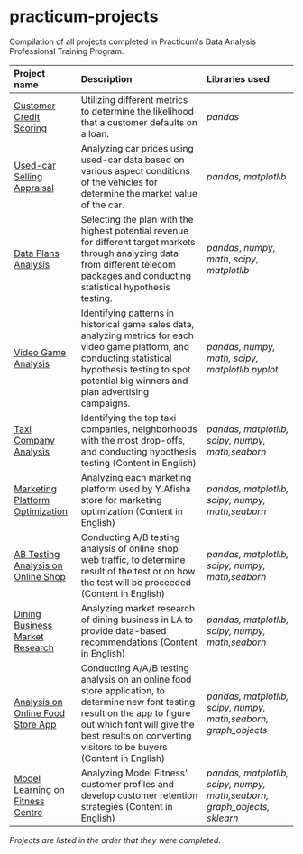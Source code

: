 # practicum-projects
Compilation of all projects completed in Practicum's Data Analysis Professional Training Program.

| Project name | Description | Libraries used |
| :---------------------- | :---------------------- | :---------------------- |
| [Customer Credit Scoring](credit_scoring) | Utilizing different metrics to determine the likelihood that a customer defaults on a loan. | *pandas* |
|[Used-car Selling Appraisal](car_price)| Analyzing car prices using used-car data based on various aspect conditions of the vehicles for determine the market value of the car. | *pandas, matplotlib* |
|[Data Plans Analysis](data_plans)| Selecting the plan with the highest potential revenue for different target markets through analyzing data from different telecom packages and conducting statistical hypothesis testing. | *pandas*, *numpy*, *math*, *scipy*, *matplotlib* |
|[Video Game Analysis](video_games)| Identifying patterns in historical game sales data, analyzing metrics for each video game platform, and conducting statistical hypothesis testing to spot potential big winners and plan advertising campaigns. | *pandas, numpy, math, scipy, matplotlib.pyplot* |
|[Taxi Company Analysis](taxi_company)|Identifying the top taxi companies, neighborhoods with the most drop-offs, and conducting hypothesis testing (Content in English)|*pandas, matplotlib, scipy, numpy, math,seaborn*|
|[Marketing Platform Optimization](marketing_optimization)|Analyzing each marketing platform used by Y.Afisha store for marketing optimization (Content in English)|*pandas, matplotlib, scipy, numpy, math,seaborn*|
|[AB Testing Analysis on Online Shop](ab_testing_analysis)|Conducting A/B testing analysis of online shop web traffic, to determine result of the test or on how the test will be proceeded (Content in English)|*pandas, matplotlib, scipy, numpy, math,seaborn*|
|[Dining Business Market Research](dining_business)|Analyzing market research of dining business in LA to provide data-based recommendations (Content in English)|*pandas, matplotlib, scipy, numpy, math,seaborn*|
|[Analysis on Online Food Store App](aab_testing_analysis)|Conducting A/A/B testing analysis on an online food store application, to determine new font testing result on the app to figure out which font will give the best results on converting visitors to be buyers (Content in English)|*pandas, matplotlib, scipy, numpy, math,seaborn, graph_objects*|
|[Model Learning on Fitness Centre](model_learning)|Analyzing Model Fitness' customer profiles and develop customer retention strategies (Content in English)|*pandas, matplotlib, scipy, numpy, math,seaborn, graph_objects, sklearn*|

*Projects are listed in the order that they were completed.*
